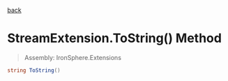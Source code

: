 ﻿

[back](/IronSphere.Extensions/types/StreamExtension)

# StreamExtension.ToString() Method

> Assembly: IronSphere.Extensions

```csharp
string ToString()
```



 